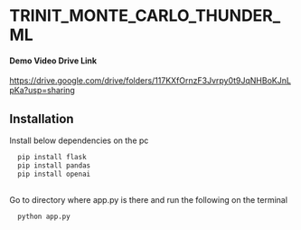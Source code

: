 # TRINIT_MONTE_CARLO_THUNDER_ML

#### Demo Video Drive Link
https://drive.google.com/drive/folders/117KXfOrnzF3Jvrpy0t9JqNHBoKJnLpKa?usp=sharing

## Installation

Install below dependencies on the pc

```bash
  pip install flask
  pip install pandas
  pip install openai
  
```
Go to directory where app.py is there and run the following on the terminal
```bash
  python app.py
  
```
